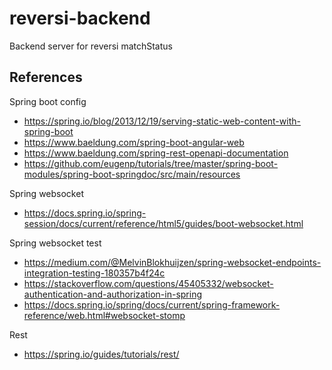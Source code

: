 # reversi-backend
Backend server for reversi matchStatus

## References
Spring boot config
 - https://spring.io/blog/2013/12/19/serving-static-web-content-with-spring-boot
 - https://www.baeldung.com/spring-boot-angular-web
 - https://www.baeldung.com/spring-rest-openapi-documentation
 - https://github.com/eugenp/tutorials/tree/master/spring-boot-modules/spring-boot-springdoc/src/main/resources
 
 Spring websocket 
 - https://docs.spring.io/spring-session/docs/current/reference/html5/guides/boot-websocket.html
 
 Spring websocket test
 - https://medium.com/@MelvinBlokhuijzen/spring-websocket-endpoints-integration-testing-180357b4f24c
 - https://stackoverflow.com/questions/45405332/websocket-authentication-and-authorization-in-spring
 - https://docs.spring.io/spring/docs/current/spring-framework-reference/web.html#websocket-stomp
 
 Rest 
 - https://spring.io/guides/tutorials/rest/